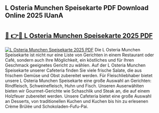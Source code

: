 ## L Osteria Munchen Speisekarte PDF Download Online 2025 IUanA

# <h2><a href="http://gcc4l0m.nevu.top/?p=L+Osteria+Munchen+Speisekarte">🔗 👉🔴 L Osteria Munchen Speisekarte 2025 PDF</a></h2>

[![L Osteria Munchen Speisekarte 2025 PDF](https://i.imgur.com/dBaPXMq.png)](http://gcc4l0m.nevu.top/?p=L+Osteria+Munchen+Speisekarte)
Die L Osteria Munchen Speisekarte ist nicht nur eine Liste von Gerichten in einem Restaurant oder Café, sondern auch Ihre Möglichkeit, ein köstliches und für Ihren Geschmack geeignetes Gericht zu wählen. Auf der L Osteria Munchen Speisekarte unserer Cafeteria finden Sie viele frische Salate, die aus frischem Gemüse und Obst zubereitet werden. Für Fleischliebhaber bietet unsere L Osteria Munchen Speisekarte eine große Auswahl an Gerichten: Rindfleisch, Schweinefleisch, Huhn und Fisch. Unseren Auserwählten bieten wir Gourmet-Gerichte wie Schaschlik und Steak an, die auf einem Holzfeuer zubereitet werden. Unsere Cafeteria bietet eine große Auswahl an Desserts, von traditionellen Kuchen und Kuchen bis hin zu erlesenen Crème Brûlée und Schokoladen-Fufu-Pai.
